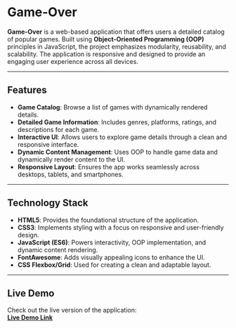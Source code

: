 # Game-Over

**Game-Over** is a web-based application that offers users a detailed catalog of popular games. Built using **Object-Oriented Programming (OOP)** principles in JavaScript, the project emphasizes modularity, reusability, and scalability. The application is responsive and designed to provide an engaging user experience across all devices.

---

## Features

- **Game Catalog**: Browse a list of games with dynamically rendered details.
- **Detailed Game Information**: Includes genres, platforms, ratings, and descriptions for each game.
- **Interactive UI**: Allows users to explore game details through a clean and responsive interface.
- **Dynamic Content Management**: Uses OOP to handle game data and dynamically render content to the UI.
- **Responsive Layout**: Ensures the app works seamlessly across desktops, tablets, and smartphones.

---

## Technology Stack

- **HTML5**: Provides the foundational structure of the application.
- **CSS3**: Implements styling with a focus on responsive and user-friendly design.
- **JavaScript (ES6)**: Powers interactivity, OOP implementation, and dynamic content rendering.
- **FontAwesome**: Adds visually appealing icons to enhance the UI.
- **CSS Flexbox/Grid**: Used for creating a clean and adaptable layout.

---

## Live Demo

Check out the live version of the application:  
[**Live Demo Link**](https://ahmedrz4.github.io/Game-Over/)
